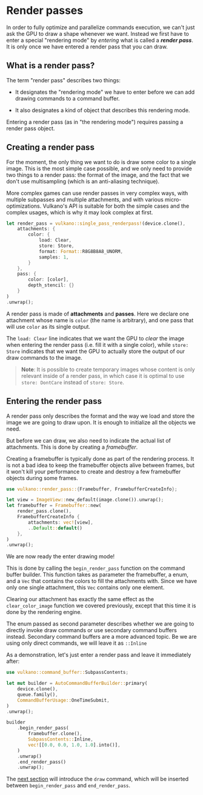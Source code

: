 # Render passes

In order to fully optimize and parallelize commands execution, we can't just ask the GPU
to draw a shape whenever we want. Instead we first have to enter a special "rendering mode" by
*entering* what is called a ***render pass***. It is only once we have entered a render pass that
you can draw.

## What is a render pass?

The term "render pass" describes two things:

- It designates the "rendering mode" we have to enter before we can add drawing commands to
  a command buffer.

- It also designates a kind of object that describes this rendering mode.

Entering a render pass (as in "the rendering mode") requires passing a render pass object.

## Creating a render pass

For the moment, the only thing we want to do is draw some color to a single image. This is the most
simple case possible, and we only need to provide two things to a render pass: the format of
the image, and the fact that we don't use multisampling (which is an anti-aliasing technique).

More complex games can use render passes in very complex ways, with multiple subpasses and
multiple attachments, and with various micro-optimizations. Vulkano's API is suitable for both the
simple cases and the complex usages, which is why it may look complex at first.

```rust
let render_pass = vulkano::single_pass_renderpass!(device.clone(),
    attachments: {
        color: {
            load: Clear,
            store: Store,
            format: Format::R8G8B8A8_UNORM,
            samples: 1,
        }
    },
    pass: {
        color: [color],
        depth_stencil: {}
    }
)
.unwrap();
```

A render pass is made of **attachments** and **passes**. Here we declare one attachment whose name
is `color` (the name is arbitrary), and one pass that will use `color` as its single output.

The `load: Clear` line indicates that we want the GPU to *clear* the image when entering the render
pass (i.e. fill it with a single color), while `store: Store` indicates that we want the GPU to
actually store the output of our draw commands to the image.

> **Note**: It is possible to create temporary images whose content is only relevant inside of a
> render pass, in which case it is optimal to use `store: DontCare` instead of `store: Store`.

## Entering the render pass

A render pass only describes the format and the way we load and store the image we are going to
draw upon. It is enough to initialize all the objects we need.

But before we can draw, we also need to indicate the actual list of attachments. This is done
by creating a *framebuffer*.

Creating a framebuffer is typically done as part of the rendering process. It is not a
bad idea to keep the framebuffer objects alive between frames, but it won't kill your
performance to create and destroy a few framebuffer objects during some frames.

```rust
use vulkano::render_pass::{Framebuffer, FramebufferCreateInfo};

let view = ImageView::new_default(image.clone()).unwrap();
let framebuffer = Framebuffer::new(
    render_pass.clone(),
    FramebufferCreateInfo {
        attachments: vec![view],
        ..Default::default()
    },
)
.unwrap();
```

We are now ready the enter drawing mode!

This is done by calling the `begin_render_pass` function on the command buffer builder.
This function takes as parameter the framebuffer, a enum, and a `Vec` that contains the colors
to fill the attachments with. Since we have only one single attachment, this `Vec` contains only
one element.

Clearing our attachment has exactly the same effect as the `clear_color_image` function we covered
previously, except that this time it is done by the rendering engine.

The enum passed as second parameter describes whether we are going to directly invoke draw
commands or use secondary command buffers instead. Secondary command buffers are a more advanced
topic. Be we are using only direct commands, we will leave it as `::Inline`

As a demonstration, let's just enter a render pass and leave it immediately after:

```rust
use vulkano::command_buffer::SubpassContents;

let mut builder = AutoCommandBufferBuilder::primary(
    device.clone(),
    queue.family(),
    CommandBufferUsage::OneTimeSubmit,
)
.unwrap();

builder
    .begin_render_pass(
        framebuffer.clone(),
        SubpassContents::Inline,
        vec![[0.0, 0.0, 1.0, 1.0].into()],
    )
    .unwrap()
    .end_render_pass()
    .unwrap();
```

The [next section](/guide/graphics-pipeline-creation) will introduce the `draw` command, which will
be inserted between `begin_render_pass` and `end_render_pass`.
